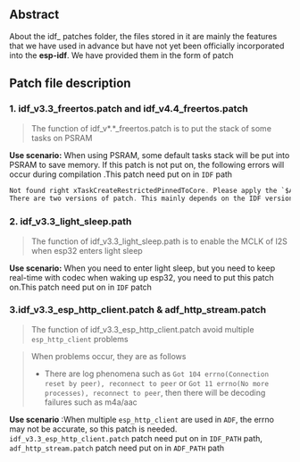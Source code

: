 ## Abstract

 About the idf_ patches folder, the files stored in it are mainly the features that we have used in advance but have not yet been officially incorporated into the **esp-idf**. We have provided them in the form of patch



## Patch file description

### 1. idf_v3.3_freertos.patch and idf_v4.4_freertos.patch

>  The function of idf_v*.*_freertos.patch is to put the stack of some tasks on PSRAM

 **Use scenario:**  When using PSRAM, some default tasks stack will be put into PSRAM to save memory. If this patch is not put on, the following errors will occur during compilation .This patch need put on in `IDF` path

```c
Not found right xTaskCreateRestrictedPinnedToCore. Please apply the `$ADF_PATH/idf_patches/idf_v3.3_freertos.patch` or `$ADF_PATH/idf_patches/idf_v4.4_freertos.patch` first
There are two versions of patch. This mainly depends on the IDF version number you use. If the version you use is `audio/stack_on_psram_v3.3` or `release/v3.3`, you use `idf_v3.3_freertos.patch` patch. If the IDF version you use is `release/v4.4`, you use `idf_v4.4_freertos.patch`
```

### 2. idf_v3.3_light_sleep.path

>  The function of idf_v3.3_light_sleep.path is to enable the MCLK of I2S when esp32 enters light sleep

 **Use scenario:**  When you need to enter light sleep, but you need to keep real-time with codec when waking up esp32, you need to put this patch on.This patch need put on in `IDF` patch

### 3.idf_v3.3_esp_http_client.patch & adf_http_stream.patch

> The function of idf_v3.3_esp_http_client.patch avoid multiple `esp_http_client` problems

>  When problems occur, they are as follows
> - There are log phenomena such as `Got 104 errno(Connection reset by peer), reconnect to peer` or `Got 11 errno(No more processes), reconnect to peer`, then there will be decoding failures such as m4a/aac

**Use scenario** :When multiple `esp_http_client` are used in `ADF`, the errno may not be accurate, so this patch is needed. `idf_v3.3_esp_http_client.patch` patch need put on in `IDF_PATH` path, `adf_http_stream.patch` patch need put on in `ADF_PATH` path
